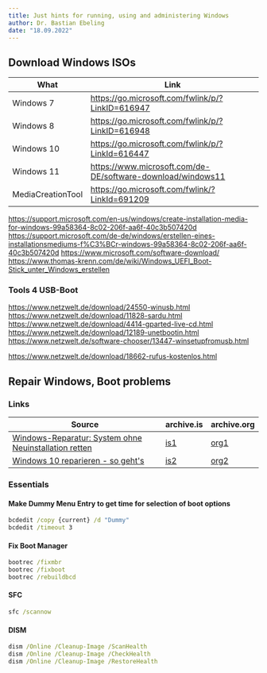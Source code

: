 ```yaml
---
title: Just hints for running, using and administering Windows
author: Dr. Bastian Ebeling
date: "18.09.2022"
---
```


## Download Windows ISOs

| What              | Link                                                          |
| ----------------- | ------------------------------------------------------------- |
| Windows 7         | <https://go.microsoft.com/fwlink/p/?LinkID=616947>            |
| Windows 8         | <https://go.microsoft.com/fwlink/p/?LinkID=616948>            |
| Windows 10        | <https://go.microsoft.com/fwlink/p/?LinkId=616447>            |
| Windows 11        | <https://www.microsoft.com/de-DE/software-download/windows11> |
| MediaCreationTool | <https://go.microsoft.com/fwlink/?LinkId=691209>              |

<https://support.microsoft.com/en-us/windows/create-installation-media-for-windows-99a58364-8c02-206f-aa6f-40c3b507420d>
<https://support.microsoft.com/de-de/windows/erstellen-eines-installationsmediums-f%C3%BCr-windows-99a58364-8c02-206f-aa6f-40c3b507420d>
<https://www.microsoft.com/software-download/>
<https://www.thomas-krenn.com/de/wiki/Windows_UEFI_Boot-Stick_unter_Windows_erstellen>

### Tools 4 USB-Boot

<https://www.netzwelt.de/download/24550-winusb.html>
<https://www.netzwelt.de/download/11828-sardu.html>
<https://www.netzwelt.de/download/4414-gparted-live-cd.html>
<https://www.netzwelt.de/download/12189-unetbootin.html>
<https://www.netzwelt.de/software-chooser/13447-winsetupfromusb.html>

<https://www.netzwelt.de/download/18662-rufus-kostenlos.html>

## Repair Windows, Boot problems

### Links

[src1]: https://www.pcwelt.de/2058900 "PC-Welt: Windows-Reparatur: System ohne Neuinstallation retten"
[is1]: https://archive.is/siXtb "Windows-Reparatur: System ohne Neuinstallation retten"
[org1]: https://web.archive.org/web/https://www.pcwelt.de/2058900 "Windows-Reparatur: System ohne Neuinstallation retten"
[src2]: https://www.heise.de/tipps-tricks/Windows-10-reparieren-so-geht-s-4208457.html "Heise: Windows 10 reparieren - so geht's"
[is2]: https://archive.is/bqmyg "Windows 10 reparieren - so geht's"
[org2]: https://web.archive.org/web/https://www.heise.de/tipps-tricks/Windows-10-reparieren-so-geht-s-4208457.html "Windows 10 reparieren - so geht's"

| Source                                                        | archive.is | archive.org |
| ------------------------------------------------------------- | ---------- | ----------- |
| [Windows-Reparatur: System ohne Neuinstallation retten][src1] | [is1]      | [org1]      |
| [Windows 10 reparieren - so geht's][src2]                     | [is2]      | [org2]      |

### Essentials

#### Make Dummy Menu Entry to get time for selection of boot options

```cmd
bcdedit /copy {current} /d "Dummy"
bcdedit /timeout 3
```

#### Fix Boot Manager

```cmd
bootrec /fixmbr
bootrec /fixboot
bootrec /rebuildbcd
```

#### SFC

```cmd
sfc /scannow
```

#### DISM

```cmd
dism /Online /Cleanup-Image /ScanHealth
dism /Online /Cleanup-Image /CheckHealth
dism /Online /Cleanup-Image /RestoreHealth
```
